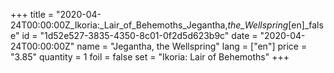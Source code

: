 +++
title = "2020-04-24T00:00:00Z_Ikoria:_Lair_of_Behemoths_Jegantha,_the_Wellspring_[en]_false"
id = "1d52e527-3835-4350-8c01-0f2d5d623b9c"
date = "2020-04-24T00:00:00Z"
name = "Jegantha, the Wellspring"
lang = ["en"]
price = "3.85"
quantity = 1
foil = false
set = "Ikoria: Lair of Behemoths"
+++
